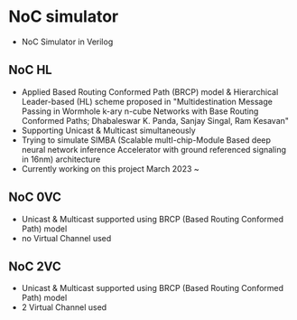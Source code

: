# NoC simulator
 - NoC Simulator in Verilog

## NoC HL
- Applied Based Routing Conformed Path (BRCP) model & Hierarchical Leader-based (HL) scheme proposed in "Multidestination Message Passing in Wormhole k-ary n-cube Networks with Base Routing Conformed Paths; Dhabaleswar K. Panda, Sanjay Singal, Ram Kesavan"
- Supporting Unicast & Multicast simultaneously
- Trying to simulate SIMBA (Scalable multI-chip-Module Based deep neural network inference Accelerator with ground referenced signaling in 16nm) architecture
- Currently working on this project March 2023 ~

## NoC 0VC
- Unicast & Multicast supported using BRCP (Based Routing Conformed Path) model
- no Virtual Channel used

## NoC 2VC
- Unicast & Multicast supported using BRCP (Based Routing Conformed Path) model
- 2 Virtual Channel used